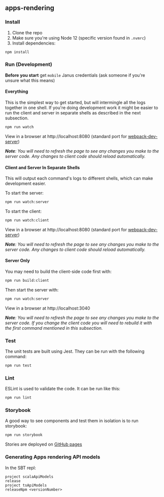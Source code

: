 ## apps-rendering

### Install

1. Clone the repo
2. Make sure you're using Node 12 (specific version found in `.nvmrc`)
3. Install dependencies:

```sh
npm install
```

### Run (Development)

**Before you start** get `mobile` Janus credentials (ask someone if you're unsure what this means)

#### Everything

This is the simplest way to get started, but will intermingle all the logs together in one shell. If you're doing development work it might be easier to run the client and server in separate shells as described in the next subsection.

```sh
npm run watch
```

View in a browser at http://localhost:8080 (standard port for [webpack-dev-server](https://webpack.js.org/configuration/dev-server/#devserverport))

_**Note**: You will need to refresh the page to see any changes you make to the server code. Any changes to client code should reload automatically._

#### Client and Server In Separate Shells

This will output each command's logs to different shells, which can make development easier.

To start the server:

```sh
npm run watch:server
```

To start the client:

```sh
npm run watch:client
```

View in a browser at http://localhost:8080 (standard port for [webpack-dev-server](https://webpack.js.org/configuration/dev-server/#devserverport))

_**Note**: You will need to refresh the page to see any changes you make to the server code. Any changes to client code should reload automatically._

#### Server Only

You may need to build the client-side code first with:

```sh
npm run build:client
```

Then start the server with:

```sh
npm run watch:server
```

View in a browser at http://localhost:3040

_**Note**: You will need to refresh the page to see any changes you make to the server code. If you change the client code you will need to rebuild it with the first command mentioned in this subsection._

### Test

The unit tests are built using Jest. They can be run with the following command:

```sh
npm run test
```

### Lint

ESLint is used to validate the code. It can be run like this:

```sh
npm run lint
```

### Storybook
A good way to see components and test them in isolation is to run storybook:

```sh
npm run storybook
```

Stories are deployed on [GitHub pages](https://guardian.github.io/apps-rendering)

### Generating Apps rendering API models

In the SBT repl:
```sbtshell
project scalaApiModels
release
project tsApiModels
releaseNpm <versionNumber>
```
